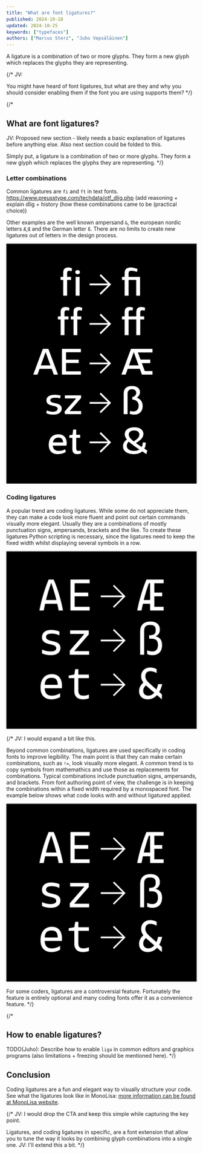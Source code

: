 ```yaml
---
title: "What are font ligatures?"
published: 2024-10-18
updated: 2024-10-25
keywords: ["typefaces"]
authors: ["Marcus Sterz", "Juho Vepsäläinen"]
---
```


A ligature is a combination of two or more glyphs. They form a new glyph which replaces the glyphs they are representing.

{/*
JV:

You might have heard of font ligatures, but what are they and why you should consider enabling them if the font you are using supports them?
*/}

{/*
## What are font ligatures?

JV: Proposed new section - likely needs a basic explanation of ligatures before anything else. Also next section could be folded to this.

Simply put, a ligature is a combination of two or more glyphs. They form a new glyph which replaces the glyphs they are representing.
*/}

### Letter combinations

Common ligatures are `fi` and `ft` in text fonts. https://www.preusstype.com/techdata/otf_dlig.php (add reasoning + explain dlig + history (how these combinations came to be (practical choice))

Other examples are the well known ampersand `&`, the european nordic letters `Æ`,`Œ` and the German letter `ß`. There are no limits to create new ligatures out of letters in the design process.

![Common ligatures (typeface: MonoLisa)](/images/MonoLisaBlogpostsVorlagen01.png)

### Coding ligatures

A popular trend are coding ligatures. While some do not appreciate them, they can make a code look more fluent and point out certain commands visually more elegant. Usually they are a combinations of mostly punctuation signs, ampersands, brackets and the like. To create these ligatures Python scripting is necessary, since the ligatures need to keep the fixed width whilst displaying several symbols in a row.

![Coding ligatures (typeface: MonoLisa)](/images/MonoLisaBlogpostsVorlagen02.png)

{/*
JV: I would expand a bit like this.

Beyond common combinations, ligatures are used specifically in coding fonts to improve legibility. The main point is that they can make certain combinations, such as `!=`, look visually more elegant. A common trend is to copy symbols from mathemathics and use those as replacements for combinations. Typical combinations include punctuation signs, ampersands, and brackets. From font authoring point of view, the challenge is in keeping the combinations within a fixed width required by a monospaced font. The example below shows what code looks with and without ligatured applied.

![Coding ligatures (typeface: MonoLisa)](/images/MonoLisaBlogpostsVorlagen02.png)

For some coders, ligatures are a controversial feature. Fortunately the feature is entirely optional and many coding fonts offer it as a convenience feature.
*/}

{/*
## How to enable ligatures?

TODO(Juho): Describe how to enable `liga` in common editors and graphics programs (also limitations + freezing should be mentioned here).
*/}

## Conclusion

Coding ligatures are a fun and elegant way to visually structure your code. See what the ligatures look like in MonoLisa: [more information can be found at MonoLisa website](https://monolisa.dev).

{/*
JV: I would drop the CTA and keep this simple while capturing the key point.

Ligatures, and coding ligatures in specific, are a font extension that allow you to tune the way it looks by combining glyph combinations into a single one. JV: I'll extend this a bit.
*/}
